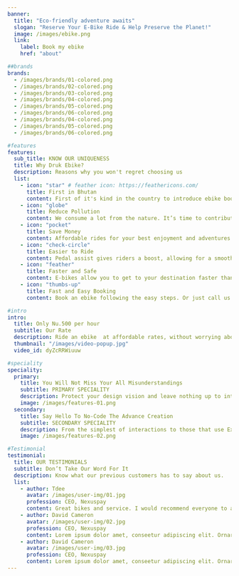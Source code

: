 ```yaml
---
banner:
  title: "Eco-friendly adventure awaits"
  slogan: "Reserve Your E-Bike Ride & Help Preserve the Planet!"
  image: /images/ebike.png
  link:
    label: Book my ebike
    href: "about"

##brands
brands:
  - /images/brands/01-colored.png
  - /images/brands/02-colored.png
  - /images/brands/03-colored.png
  - /images/brands/04-colored.png
  - /images/brands/05-colored.png
  - /images/brands/06-colored.png
  - /images/brands/04-colored.png
  - /images/brands/05-colored.png
  - /images/brands/06-colored.png

#features
features:
  sub_title: KNOW OUR UNIQUENESS
  title: Why Druk Ebike?
  description: Reasons why you won't regret choosing us
  list:
    - icon: "star" # feather icon: https://feathericons.com/
      title: First in Bhutan
      content: First of it's kind in the country to introduce ebike booking
    - icon: "globe"
      title: Reduce Pollution
      content: We consume a lot from the nature. It’s time to contribute to create a more sustainable world
    - icon: "pocket"
      title: Save Money
      content: Affordable rides for your best enjoyment and adventures
    - icon: "check-circle"
      title: Easier to Ride
      content: Pedal assist gives riders a boost, allowing for a smoother ride thus reducing stress on joints.
    - icon: "feather"
      title: Faster and Safe
      content: E-bikes allow you to get to your destination faster than a regular bike with average 20mph.
    - icon: "thumbs-up"
      title: Fast and Easy Booking
      content: Book an ebike following the easy steps. Or just call us anytime

#intro
intro:
  title: Only Nu.500 per hour
  subtitle: Our Rate
  description: Ride an ebike  at affordable rates, without worrying about maintenance or high costs. Just pay as you go!
  thumbnail: "/images/video-popup.jpg"
  video_id: dyZcRRWiuuw

#speciality
speciality:
  primary:
    title: You Will Not Miss Your All Misunderstandings
    subtitle: PRIMARY SPECIALITY
    description: Protect your design vision and leave nothing up to interpretation with interaction recipes. Quickly share and access all your team members interactions by using libraries, ensuring consistency throughout the.
    image: /images/features-01.png
  secondary:
    title: Say Hello To No-Code The Advance Creation
    subtitle: SECONDARY SPECIALITY
    description: From the simplest of interactions to those that use Excel-gradeing formulas, ProtoPie can handle them all. Make mind-blowing of New interactions everyday without ever having to write any new code.
    image: /images/features-02.png

#Testimonial
testimonial:
  title: OUR TESTIMONIALS
  subtitle: Don’t Take Our Word For It
  description: Know what our previous customers has to say about us.
  list:
    - author: Tdee
      avatar: /images/user-img/01.jpg
      profession: CEO, Nexuspay
      content: Great bikes and service. I would recommend everyone to avail the service and know the difference.
    - author: David Cameron
      avatar: /images/user-img/02.jpg
      profession: CEO, Nexuspay
      content: Lorem ipsum dolor amet, conseetur adipiscing elit. Ornare quam porta arcu congue felis volutpat. Vitae lectudbfs pellentesque vitae dolor
    - author: David Cameron
      avatar: /images/user-img/03.jpg
      profession: CEO, Nexuspay
      content: Lorem ipsum dolor amet, conseetur adipiscing elit. Ornare quam porta arcu congue felis volutpat. Vitae lectudbfs pellentesque vitae dolor
---
```

